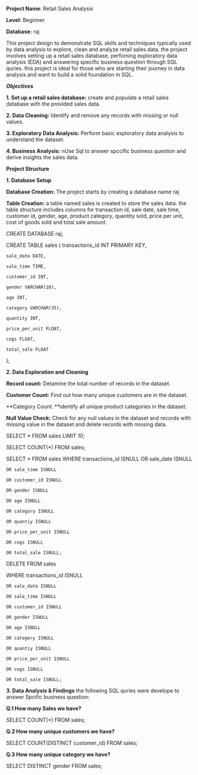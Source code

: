 **Project Name**: Retail Sales Analysis

**Level:** Beginner

**Database:** raj


This project design to demonstrate SQL skills and techniques typically used by data analysis to explore, clean and analyze retail sales data. the project involves setting up a retail sales database, perfoming exploratory data analysis (EDA) and answering specific business question through SQL quries. this project is ideal for those who are starting their journey in data analysis and want to build a solid foundation in SQL.

*****Objectives*****

**1. Set up a retail sales database:** create and populate a retail sales database with the provided sales data.

**2. Data Cleaning:**  Identify and remove any records with missing or null values.

**3. Exploratory Data Analysis:**  Perform basic exploratory data analysis to understand the dataset.

**4. Business Analysis:** nUse Sql to answer spccific business question and derive insights the sales data.


**Project Structure**

**1. Database Setup**

**Database Creation:** The project starts by creating a database name raj

**Table Creation:** a table named sales is created to store the sales data. the table structure includes columns for transaction id, sale date, sale time, customer id, gender, age, product category, quantity sold, price per unit, cost of goods sold and total sale amount.


CREATE DATABASE raj;


CREATE TABLE sales
(    transactions_id INT PRIMARY KEY,
    
    sale_date DATE,	
    
    sale_time TIME,
    
    customer_id INT,	
    
    gender VARCHAR(10),
    
    age INT,
    
    category VARCHAR(35),
    
    quantity INT,
    
    price_per_unit FLOAT,	
    
    cogs FLOAT,
    
    total_sale FLOAT
    
);


**2. Data Exploration and Cleaning**

**Record count:** Detamine the total number of records in the dataset.

**Customer Count:** Find out how many unique customers are in the dataset.

**Category Count: **identify all unique product categories in the dataset.

**Null Value Check:** Check for any null values in the dataset and records with missing value in the dataset and delete records with missing data.


SELECT * FROM sales
LIMIT 10;

SELECT COUNT(*) FROM sales;


SELECT * FROM sales
WHERE transactions_id ISNULL
	OR sale_date ISNULL
 
	OR sale_time ISNULL
 
	OR customer_id ISNULL
 
	OR gender ISNULL
 
	OR age ISNULL
 
	OR category ISNULL
 
	OR quantiy ISNULL
 
	OR price_per_unit ISNULL
 
	OR cogs ISNULL
 
	OR total_sale ISNULL;
 

DELETE FROM sales

WHERE transactions_id ISNULL

	OR sale_date ISNULL
 
	OR sale_time ISNULL
 
	OR customer_id ISNULL
 
	OR gender ISNULL
 
	OR age ISNULL
 
	OR category ISNULL
 
	OR quantiy ISNULL
 
	OR price_per_unit ISNULL
 
	OR cogs ISNULL
 
	OR total_sale ISNULL;

**3. Data Analysis & Findings**
the following SQL quries were develope to answer Spcific business question:

**Q.1 How many Sales we have?**

SELECT COUNT(*) FROM sales;

**Q.2 How many unique customers we have?**

SELECT COUNT(DISTINCT customer_id) FROM sales;


**Q.3 How many unique category we have?**

SELECT DISTINCT gender FROM sales;





